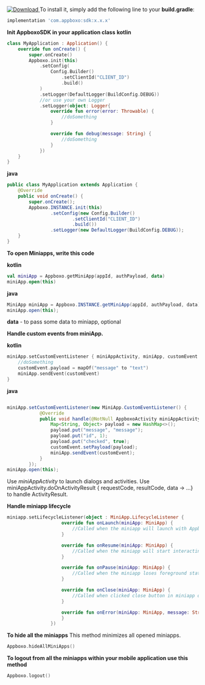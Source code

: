 [ ![Download](https://api.bintray.com/packages/appboxodev/AndroidSdk/sdk/images/download.svg) ](https://bintray.com/appboxodev/AndroidSdk/sdk/_latestVersion)
To install it, simply add the following line to your **build.gradle**:
```groovy
implementation 'com.appboxo:sdk:x.x.x'
```

**Init AppboxoSDK in your application class**
**kotlin**
```kotlin
class MyApplication : Application() {
    override fun onCreate() {
        super.onCreate()
        Appboxo.init(this)
            .setConfig(
                Config.Builder()
                    .setClientId("CLIENT_ID")
                    .build()
            )
            .setLogger(DefaultLogger(BuildConfig.DEBUG))
            //or use your own Logger
            .setLogger(object: Logger{
                override fun error(error: Throwable) {
                    //doSomething
                }

                override fun debug(message: String) {
                    //doSomething
                }
            })            
    }
}
```
**java**
```java
public class MyApplication extends Application {
    @Override
    public void onCreate() {
        super.onCreate();
        Appboxo.INSTANCE.init(this)
                .setConfig(new Config.Builder()
                        .setClientId("CLIENT_ID")
                        .build())
                .setLogger(new DefaultLogger(BuildConfig.DEBUG));
    }
}
```

**To open Miniapps, write this code**

**kotlin**   
```kotlin
val miniApp = Appboxo.getMiniApp(appId, authPayload, data)
miniApp.open(this)
```
**java**
```java
MiniApp miniApp = Appboxo.INSTANCE.getMiniApp(appId, authPayload, data);
miniApp.open(this);
```
**data** - to pass some data to miniapp, optional 

**Handle custom events from miniApp.**

**kotlin**
```kotlin
miniApp.setCustomEventListener { miniAppActivity, miniApp, customEvent -> 
    //doSomething
    customEvent.payload = mapOf("message" to "text")
    miniApp.sendEvent(customEvent)
}
```
**java**
```java

miniApp.setCustomEventListener(new MiniApp.CustomEventListener() {
            @Override
            public void handle(@NotNull AppboxoActivity miniAppActivity, @NotNull MiniApp miniApp, @NotNull CustomEvent customEvent) {
                Map<String, Object> payload = new HashMap<>();
                payload.put("message", "message");
                payload.put("id", 1);
                payload.put("checked", true);
                customEvent.setPayload(payload);
                miniApp.sendEvent(customEvent);
            }
        });
miniApp.open(this);
```
Use *miniAppActivity* to launch dialogs and activities. 
Use miniAppActivity.doOnActivityResult { requestCode, resultCode, data -> ...} to handle ActivityResult.    

**Handle miniapp lifecycle**
```kotlin
miniapp.setLifecycleListener(object : MiniApp.LifecycleListener {
                    override fun onLaunch(miniApp: MiniApp) {
                        //Called when the miniapp will launch with Appboxo.open(...)
                    }

                    override fun onResume(miniApp: MiniApp) {
                        //Called when the miniapp will start interacting with the user
                    }

                    override fun onPause(miniApp: MiniApp) {
                        //Called when the miniapp loses foreground state
                    }

                    override fun onClose(miniApp: MiniApp) {
                        //Called when clicked close button in miniapp or when destroyed miniapp activity
                    }

                    override fun onError(miniApp: MiniApp, message: String) {
                    }
                })
``` 

**To hide all the miniapps**
This method minimizes all opened miniapps.  
```kotlin
Appboxo.hideAllMiniApps()
```

**To logout from all the miniapps within your mobile application use this method** 
```kotlin
Appboxo.logout()
```
